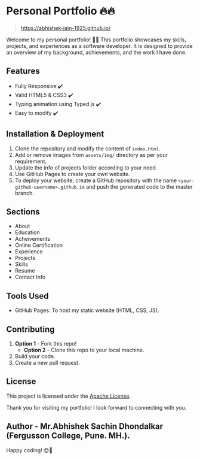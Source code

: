 # Personal Portfolio 🔥🔥
>https://abhishek-jain-1925.github.io/

Welcome to my personal portfolio! 🎉🚀 This portfolio showcases my skills, projects, and experiences as a software developer. It is designed to provide an overview of my background, achievements, and the work I have done.

## Features

- Fully Responsive ✔️
- Valid HTML5 & CSS3 ✔️
- Typing animation using Typed.js ✔️
- Easy to modify ✔️

## Installation & Deployment

1. Clone the repository and modify the content of `index.html`.
2. Add or remove images from `assets/img/` directory as per your requirement.
3. Update the info of projects folder according to your need.
4. Use GitHub Pages to create your own website.
5. To deploy your website, create a GitHub repository with the name `<your-github-username>.github.io` and push the generated code to the master branch.

## Sections

- About
- Education
- Acheivements
- Online Certification
- Experience
- Projects
- Skills
- Resume
- Contact Info

## Tools Used

- GitHub Pages: To host my static website (HTML, CSS, JS).

## Contributing

1. **Option 1** - Fork this repo!
   - **Option 2** - Clone this repo to your local machine.
2. Build your code.
3. Create a new pull request.

## License

This project is licensed under the [Apache License](LICENSE).

Thank you for visiting my portfolio! I look forward to connecting with you.

## Author - Mr.Abhishek Sachin Dhondalkar (Fergusson College, Pune. MH.).
Happy coding! 😊🚀
